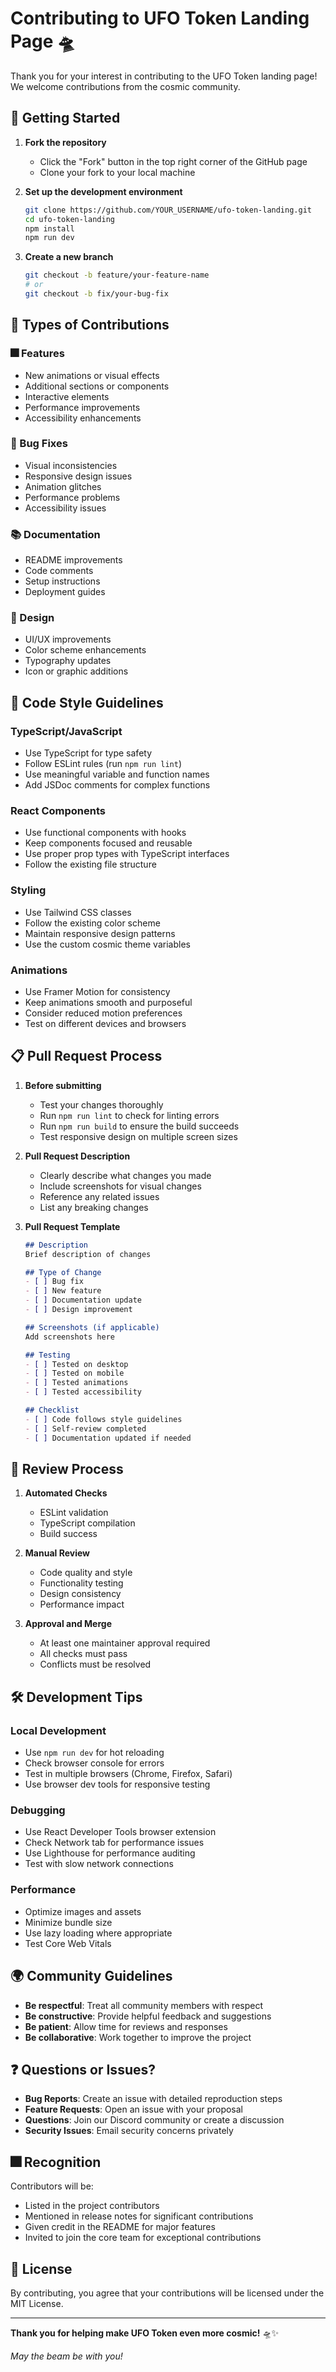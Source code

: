 # Contributing to UFO Token Landing Page 🛸

Thank you for your interest in contributing to the UFO Token landing page! We welcome contributions from the cosmic community.

## 🚀 Getting Started

1. **Fork the repository**
   - Click the "Fork" button in the top right corner of the GitHub page
   - Clone your fork to your local machine

2. **Set up the development environment**
   ```bash
   git clone https://github.com/YOUR_USERNAME/ufo-token-landing.git
   cd ufo-token-landing
   npm install
   npm run dev
   ```

3. **Create a new branch**
   ```bash
   git checkout -b feature/your-feature-name
   # or
   git checkout -b fix/your-bug-fix
   ```

## 📝 Types of Contributions

### 🎆 Features
- New animations or visual effects
- Additional sections or components
- Interactive elements
- Performance improvements
- Accessibility enhancements

### 🐛 Bug Fixes
- Visual inconsistencies
- Responsive design issues
- Animation glitches
- Performance problems
- Accessibility issues

### 📚 Documentation
- README improvements
- Code comments
- Setup instructions
- Deployment guides

### 🎨 Design
- UI/UX improvements
- Color scheme enhancements
- Typography updates
- Icon or graphic additions

## 📜 Code Style Guidelines

### TypeScript/JavaScript
- Use TypeScript for type safety
- Follow ESLint rules (run `npm run lint`)
- Use meaningful variable and function names
- Add JSDoc comments for complex functions

### React Components
- Use functional components with hooks
- Keep components focused and reusable
- Use proper prop types with TypeScript interfaces
- Follow the existing file structure

### Styling
- Use Tailwind CSS classes
- Follow the existing color scheme
- Maintain responsive design patterns
- Use the custom cosmic theme variables

### Animations
- Use Framer Motion for consistency
- Keep animations smooth and purposeful
- Consider reduced motion preferences
- Test on different devices and browsers

## 📋 Pull Request Process

1. **Before submitting**
   - Test your changes thoroughly
   - Run `npm run lint` to check for linting errors
   - Run `npm run build` to ensure the build succeeds
   - Test responsive design on multiple screen sizes

2. **Pull Request Description**
   - Clearly describe what changes you made
   - Include screenshots for visual changes
   - Reference any related issues
   - List any breaking changes

3. **Pull Request Template**
   ```markdown
   ## Description
   Brief description of changes

   ## Type of Change
   - [ ] Bug fix
   - [ ] New feature
   - [ ] Documentation update
   - [ ] Design improvement

   ## Screenshots (if applicable)
   Add screenshots here

   ## Testing
   - [ ] Tested on desktop
   - [ ] Tested on mobile
   - [ ] Tested animations
   - [ ] Tested accessibility

   ## Checklist
   - [ ] Code follows style guidelines
   - [ ] Self-review completed
   - [ ] Documentation updated if needed
   ```

## 🎯 Review Process

1. **Automated Checks**
   - ESLint validation
   - TypeScript compilation
   - Build success

2. **Manual Review**
   - Code quality and style
   - Functionality testing
   - Design consistency
   - Performance impact

3. **Approval and Merge**
   - At least one maintainer approval required
   - All checks must pass
   - Conflicts must be resolved

## 🛠️ Development Tips

### Local Development
- Use `npm run dev` for hot reloading
- Check browser console for errors
- Test in multiple browsers (Chrome, Firefox, Safari)
- Use browser dev tools for responsive testing

### Debugging
- Use React Developer Tools browser extension
- Check Network tab for performance issues
- Use Lighthouse for performance auditing
- Test with slow network connections

### Performance
- Optimize images and assets
- Minimize bundle size
- Use lazy loading where appropriate
- Test Core Web Vitals

## 🌍 Community Guidelines

- **Be respectful**: Treat all community members with respect
- **Be constructive**: Provide helpful feedback and suggestions
- **Be patient**: Allow time for reviews and responses
- **Be collaborative**: Work together to improve the project

## ❓ Questions or Issues?

- **Bug Reports**: Create an issue with detailed reproduction steps
- **Feature Requests**: Open an issue with your proposal
- **Questions**: Join our Discord community or create a discussion
- **Security Issues**: Email security concerns privately

## 🎆 Recognition

Contributors will be:
- Listed in the project contributors
- Mentioned in release notes for significant contributions
- Given credit in the README for major features
- Invited to join the core team for exceptional contributions

## 📜 License

By contributing, you agree that your contributions will be licensed under the MIT License.

---

**Thank you for helping make UFO Token even more cosmic!** 🛸✨

*May the beam be with you!*